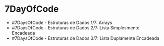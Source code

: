 # 7DayOfCode
 - #7DaysOfCode - Estruturas de Dados 1/7: Arrays
 - #7DaysOfCode - Estruturas de Dados 2/7: Lista Simplesmente Encadeada 
 - #7DaysOfCode - Estruturas de Dados 3/7: Lista Duplamente Encadeada 

